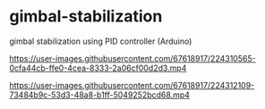 # gimbal-stabilization
gimbal stabilization using PID controller (Arduino)


https://user-images.githubusercontent.com/67618917/224310565-0cfa44cb-ffe0-4cea-8333-2a06cf00d2d3.mp4



https://user-images.githubusercontent.com/67618917/224312109-73484b9c-53d3-48a8-b1ff-5049252bcd68.mp4

